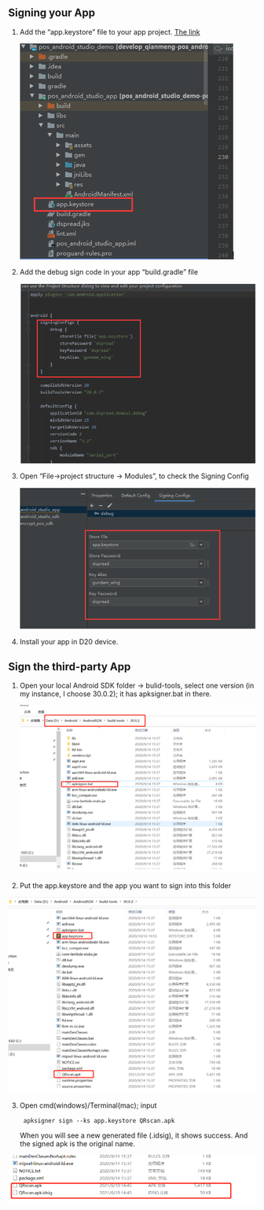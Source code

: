 ## Signing your App

1. Add the “app.keystore” file to your app project. [The link ]( https://github.com/DspreadOrg/android/blob/master/pos_android_studio_demo/pos_android_app/app.keystore)


   ![](./_images/sign1.jpg)

3. Add the debug sign code in your app “build.gradle” file

   ![](./_images/sign2.jpg)

4. Open “File->project structure -> Modules”, to check the Signing Config

   ![sign3](./_images/sign3.jpg)

5. Install your app in D20 device.

## Sign the third-party App

1. Open your local Android SDK folder -> bulid-tools, select one version (in my instance, I choose 30.0.2); it has apksigner.bat in there. 

   ![](./_images/signApp1.jpg)

2. Put the app.keystore and the app you want to sign into this folder

![](./_images/signApp2.jpg)

3. Open cmd(windows)/Terminal(mac);  input

   ```
    apksigner sign --ks app.keystore QRscan.apk
   ```

    When you will see a new generated file (.idsig), it shows success. And the signed apk is the original name.

![](./_images/signApp3.jpg)

